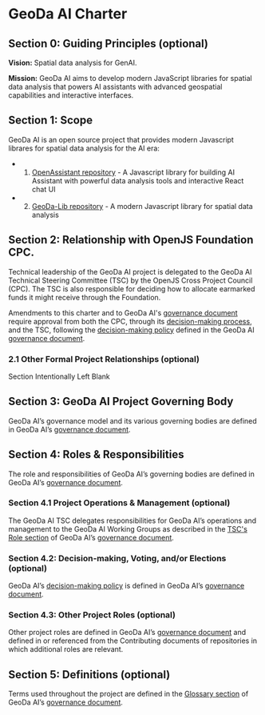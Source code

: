 # GeoDa AI Charter

## Section 0: Guiding Principles (optional)

**Vision:** Spatial data analysis for GenAI.

**Mission:** GeoDa AI aims to develop modern JavaScript libraries for spatial data analysis that powers AI assistants with advanced geospatial capabilities and interactive interfaces.

## Section 1: Scope

GeoDa AI is an open source project that provides modern Javascript librares for spatial data analysis for the AI era:

- 1. [OpenAssistant repository](https://github.com/geodaai/openassistant) - A Javascript library for building AI Assistant with powerful data analysis tools and interactive React chat UI
- 2. [GeoDa-Lib repository](https://github.com/geodaai/geodalib) - A modern Javascript library for spatial data analysis

## Section 2: Relationship with OpenJS Foundation CPC.

Technical leadership of the GeoDa AI project is delegated to the GeoDa AI Technical Steering Committee (TSC) by the OpenJS Cross Project Council (CPC). The TSC is also responsible for deciding how to allocate earmarked funds it might receive through the Foundation.

Amendments to this charter and to GeoDa AI's [governance document][governance] require approval from both the CPC, through its [decision-making process][cpc-decision], and the TSC, following the [decision-making policy][geoda-decision] defined in the GeoDa AI [governance document][governance].

### 2.1 Other Formal Project Relationships (optional)

Section Intentionally Left Blank

## Section 3: GeoDa AI Project Governing Body

GeoDa AI’s governance model and its various governing bodies are defined in GeoDa AI’s [governance document][governance].

## Section 4: Roles & Responsibilities

The role and responsibilities of GeoDa AI’s governing bodies are defined in GeoDa AI’s [governance document][governance].

### Section 4.1 Project Operations & Management (optional)

The GeoDa AI TSC delegates responsibilities for GeoDa AI’s operations and management to the GeoDa AI Working Groups as described in the [TSC's Role section][tsc-role] of GeoDa AI’s [governance document][governance].

### Section 4.2: Decision-making, Voting, and/or Elections (optional)

GeoDa AI’s [decision-making policy][geoda-decision] is defined in GeoDa AI’s [governance document][governance].

### Section 4.3: Other Project Roles (optional)

Other project roles are defined in GeoDa AI’s [governance document][governance] and defined in or referenced from the Contributing documents of repositories in which additional roles are relevant.

## Section 5: Definitions (optional)

Terms used throughout the project are defined in the [Glossary section][glossary] of GeoDa AI’s [governance document][governance].

[governance]: https://github.com/geodaai/geodaai.github.io/blob/main/GOVERNANCE.md
[cpc-decision]: https://github.com/openjs-foundation/cross-project-council/blob/master/CPC-CHARTER.md#section-9-decision-making
[geoda-decision]: https://github.com/geodaai/geodaai.github.io/blob/main/GOVERNANCE.md#decision-making-policy
[glossary]: https://github.com/geodaai/geodaai.github.io/blob/main/GOVERNANCE.md#glossary
[tsc-role]: https://github.com/geodaai/geodaai.github.io/blob/main/GOVERNANCE.md#role
